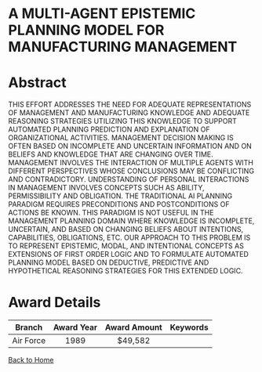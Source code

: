 
A MULTI-AGENT EPISTEMIC PLANNING MODEL FOR MANUFACTURING MANAGEMENT
===================================================================

# Abstract


THIS EFFORT ADDRESSES THE NEED FOR ADEQUATE REPRESENTATIONS OF MANAGEMENT AND MANUFACTURING KNOWLEDGE AND ADEQUATE REASONING STRATEGIES UTILIZING THIS KNOWLEDGE TO SUPPORT AUTOMATED PLANNING PREDICTION AND EXPLANATION OF ORGANIZATIONAL ACTIVITIES. MANAGEMENT DECISION MAKING IS OFTEN BASED ON INCOMPLETE AND UNCERTAIN INFORMATION AND ON BELIEFS AND KNOWLEDGE THAT ARE CHANGING OVER TIME. MANAGEMENT INVOLVES THE INTERACTION OF MULTIPLE AGENTS WITH DIFFERENT PERSPECTIVES WHOSE CONCLUSIONS MAY BE CONFLICTING AND CONTRADICTORY. UNDERSTANDING OF PERSONAL INTERACTIONS IN MANAGEMENT INVOLVES CONCEPTS SUCH AS ABILITY, PERMISSIBILITY AND OBLIGATION. THE TRADITIONAL AI PLANNING PARADIGM REQUIRES PRECONDITIONS AND POSTCONDITIONS OF ACTIONS BE KNOWN. THIS PARADIGM IS NOT USEFUL IN THE MANAGEMENT PLANNING DOMAIN WHERE KNOWLEDGE IS INCOMPLETE, UNCERTAIN, AND BASED ON CHANGING BELIEFS ABOUT INTENTIONS, CAPABILITIES, OBLIGATIONS, ETC. OUR APPROACH TO THIS PROBLEM IS TO REPRESENT EPISTEMIC, MODAL, AND INTENTIONAL CONCEPTS AS EXTENSIONS OF FIRST ORDER LOGIC AND TO FORMULATE AUTOMATED PLANNING MODEL BASED ON DEDUCTIVE, PREDICTIVE AND HYPOTHETICAL REASONING STRATEGIES FOR THIS EXTENDED LOGIC.  

# Award Details

|Branch|Award Year|Award Amount|Keywords|
| :---: | :---: | :---: | :---: |
|Air Force|1989|$49,582||
  
  


[Back to Home](https://github.com/chrischow/dod_sbir_awards#149)